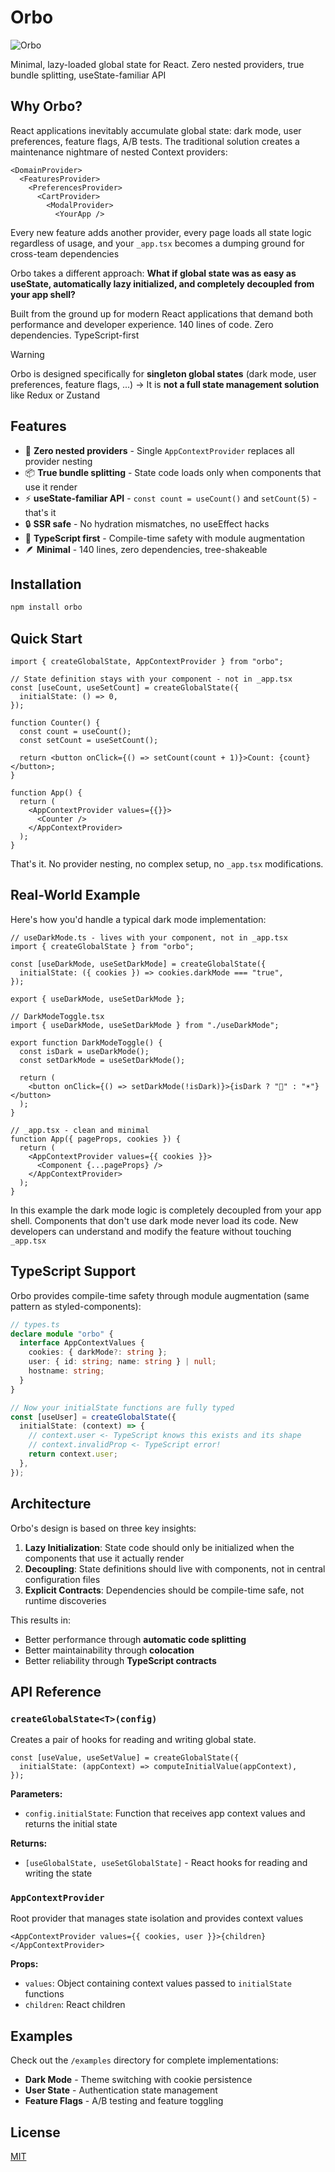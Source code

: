 # Orbo

![Orbo](https://raw.githubusercontent.com/DigitecGalaxus/orbo/refs/heads/main/logo.jpg)


Minimal, lazy-loaded global state for React. Zero nested providers, true bundle splitting, useState-familiar API

## Why Orbo?

React applications inevitably accumulate global state: dark mode, user preferences, feature flags, A/B tests. The traditional solution creates a maintenance nightmare of nested Context providers:

```tsx
<DomainProvider>
  <FeaturesProvider>
    <PreferencesProvider>
      <CartProvider>
        <ModalProvider>
          <YourApp />
```

Every new feature adds another provider, every page loads all state logic regardless of usage, and your `_app.tsx` becomes a dumping ground for cross-team dependencies

Orbo takes a different approach: **What if global state was as easy as useState, automatically lazy initialized, and completely decoupled from your app shell?**

Built from the ground up for modern React applications that demand both performance and developer experience. 140 lines of code. Zero dependencies. TypeScript-first

> [!WARNING]
> Orbo is designed specifically for **singleton global states** (dark mode, user preferences, feature flags, ...) -> It is **not a full state management solution** like Redux or Zustand

## Features

- 🚫 **Zero nested providers** - Single `AppContextProvider` replaces all provider nesting
- 📦 **True bundle splitting** - State code loads only when components that use it render
- ⚡ **useState-familiar API** - `const count = useCount()` and `setCount(5)` - that's it
- 🔒 **SSR safe** - No hydration mismatches, no useEffect hacks
- 🎯 **TypeScript first** - Compile-time safety with module augmentation
- 🪶 **Minimal** - 140 lines, zero dependencies, tree-shakeable

## Installation

```bash
npm install orbo
```

## Quick Start

```tsx
import { createGlobalState, AppContextProvider } from "orbo";

// State definition stays with your component - not in _app.tsx
const [useCount, useSetCount] = createGlobalState({
  initialState: () => 0,
});

function Counter() {
  const count = useCount();
  const setCount = useSetCount();

  return <button onClick={() => setCount(count + 1)}>Count: {count}</button>;
}

function App() {
  return (
    <AppContextProvider values={{}}>
      <Counter />
    </AppContextProvider>
  );
}
```

That's it. No provider nesting, no complex setup, no `_app.tsx` modifications.

## Real-World Example

Here's how you'd handle a typical dark mode implementation:

```tsx
// useDarkMode.ts - lives with your component, not in _app.tsx
import { createGlobalState } from "orbo";

const [useDarkMode, useSetDarkMode] = createGlobalState({
  initialState: ({ cookies }) => cookies.darkMode === "true",
});

export { useDarkMode, useSetDarkMode };

// DarkModeToggle.tsx
import { useDarkMode, useSetDarkMode } from "./useDarkMode";

export function DarkModeToggle() {
  const isDark = useDarkMode();
  const setDarkMode = useSetDarkMode();

  return (
    <button onClick={() => setDarkMode(!isDark)}>{isDark ? "🌙" : "☀️"}</button>
  );
}

// _app.tsx - clean and minimal
function App({ pageProps, cookies }) {
  return (
    <AppContextProvider values={{ cookies }}>
      <Component {...pageProps} />
    </AppContextProvider>
  );
}
```

In this example the dark mode logic is completely decoupled from your app shell. Components that don't use dark mode never load its code. New developers can understand and modify the feature without touching `_app.tsx`

## TypeScript Support

Orbo provides compile-time safety through module augmentation (same pattern as styled-components):

```typescript
// types.ts
declare module "orbo" {
  interface AppContextValues {
    cookies: { darkMode?: string };
    user: { id: string; name: string } | null;
    hostname: string;
  }
}

// Now your initialState functions are fully typed
const [useUser] = createGlobalState({
  initialState: (context) => {
    // context.user <- TypeScript knows this exists and its shape
    // context.invalidProp <- TypeScript error!
    return context.user;
  },
});
```

## Architecture

Orbo's design is based on three key insights:

1. **Lazy Initialization**: State code should only be initialized when the components that use it actually render
2. **Decoupling**: State definitions should live with components, not in central configuration files
3. **Explicit Contracts**: Dependencies should be compile-time safe, not runtime discoveries

This results in:

- Better performance through **automatic code splitting**
- Better maintainability through **colocation**
- Better reliability through **TypeScript contracts**

## API Reference

### `createGlobalState<T>(config)`

Creates a pair of hooks for reading and writing global state.

```tsx
const [useValue, useSetValue] = createGlobalState({
  initialState: (appContext) => computeInitialValue(appContext),
});
```

**Parameters:**

- `config.initialState`: Function that receives app context values and returns the initial state

**Returns:**

- `[useGlobalState, useSetGlobalState]` - React hooks for reading and writing the state

### `AppContextProvider`

Root provider that manages state isolation and provides context values

```tsx
<AppContextProvider values={{ cookies, user }}>{children}</AppContextProvider>
```

**Props:**

- `values`: Object containing context values passed to `initialState` functions
- `children`: React children

## Examples

Check out the `/examples` directory for complete implementations:

- **Dark Mode** - Theme switching with cookie persistence
- **User State** - Authentication state management
- **Feature Flags** - A/B testing and feature toggling

## License

[MIT](LICENSE)
